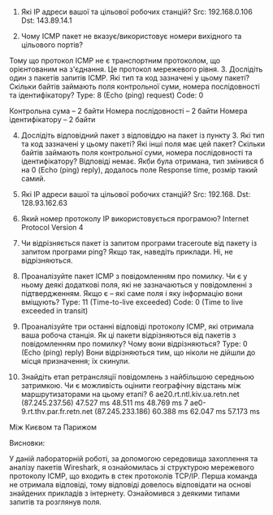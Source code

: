 1. Які IP адреси вашої та цільової робочих станцій?
Src: 192.168.0.106
 Dst: 143.89.14.1

2. Чому ICMP пакет не вказує/використовує номери вихідного та цільового портів?

Тому що протокол ICMP не є транспортним протоколом, що орієнтованим на з'єднання. Це протокол мережевого рівня.
3. Дослідіть один з пакетів запитів ICMP. Які тип та код зазначені у цьому пакеті? Скільки байтів займають поля контрольної суми, номера послідовності та ідентифікатору?
Type: 8 (Echo (ping) request) 
Code: 0

Контрольна сума – 2 байти
Номера послідовності – 2 байти
Номера ідентифікатору – 2 байти

4. Дослідіть відповідний пакет з відповіддю на пакет із пункту 3. Які тип та код зазначені у цьому пакеті? Які інші поля має цей пакет? Скільки байтів займають поля контрольної суми, номера послідовності та ідентифікатору?
      Відповіді немає. Якби була отримана, тип змінився б на 0 (Echo (ping) reply), додалось поле Response time, розмір такий самий.
5. Які IP адреси вашої та цільової робочих станцій?
Src: 192.168.
 Dst: 128.93.162.63

6. Який номер протоколу IP використовується програмою?
Internet Protocol Version 4

7. Чи відрізняється пакет із запитом програми traceroute від пакету із запитом програми ping? Якщо так, наведіть приклади.
Ні, не відрізняються.

8. Проаналізуйте пакет ICMP з повідомленням про помилку. Чи є у ньому деякі додаткові поля, які не зазначаються у повідомленні з підтвердженням. Якщо є – які саме поля і яку інформацію вони вміщують?
        Type: 11 (Time-to-live exceeded)
        Code: 0 (Time to live exceeded in transit)


9. Проаналізуйте три останні відповіді протоколу ICMP, які отримала ваша робоча станція. Як ці пакети відрізняються від пакетів з повідомленням про помилку? Чому вони відрізняються?
Type: 0 (Echo (ping) reply)
Вони відрізняються тим, що ніколи не дійшли до місця призначення; їх скинули.
10. Знайдіть етап ретрансляції повідомлень з найбільшою середньою затримкою. Чи є можливість оцінити географічну відстань між маршрутизаторами на цьому етапі?
6  ae20.rt.ntl.kiv.ua.retn.net (87.245.237.56)  47.527 ms  48.511 ms  48.769 ms
 7  ae0-9.rt.thv.par.fr.retn.net (87.245.233.186)  60.388 ms  62.047 ms  57.173 ms


Між Києвом та  Парижом   

Висновки:

У даній лабораторній роботі, за допомогою середовища захоплення та аналізу пакетів Wireshark, я ознайомилась зі структурою мережевого протоколу ICMP, що входить в стек протоколів TCP/IP. Перша команда не отримала відповіді, тому відповіді довелось відповідати на основі знайдених прикладів з інтернету. Ознайомився з деякими типами запитів та розглянув поля.
